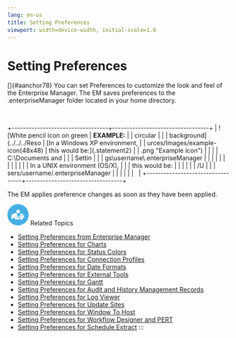 ```yaml
---
lang: en-us
title: Setting Preferences
viewport: width=device-width, initial-scale=1.0
---
```


# Setting Preferences

[]{#aanchor78} You can set Preferences to customize the look and feel of the Enterprise Manager. The EM saves preferences to the
.enterpriseManager folder located in your home directory.

 

+----------------------------------+----------------------------------+
| ![White pencil icon on green     | **EXAMPLE:**                     | | circular                         |                                  |
| background](../../../Reso        | [In a Windows XP environment,    |
| urces/Images/example-icon(48x48) | this would be:]{.statement2}     |
| .png "Example icon") |                                  |
|                                  | C:\\Documents and                |
|                                  | Settin                           |
|                                  | gs\\username\\.enterpriseManager |
|                                  |                                  |
|                                  |                                  |
|                                  |                                  |
|                                  | In a UNIX environment (OS/X),    |
|                                  | this would be:                   |
|                                  |                                  |
|                                  | /U                               |
|                                  | sers/username/.enterpriseManager |
|                                  |                                  |
|                                  |                                  |
+----------------------------------+----------------------------------+

The EM applies preference changes as soon as they have been applied.

![White "person reading" icon on blue circular background](../../../Resources/Images/moreinfo-icon(48x48).png "More Info icon")
Related Topics

-   [Setting Preferences from Enterprise     Manager](Preferences-from-EM.md)
-   [Setting Preferences for Charts](Preferences-for-Charts.md)
-   [Setting Preferences for Status     Colors](Preferences-for-Status-Colors.md)
-   [Setting Preferences for Connection     Profiles](Managing-Connection-Profiles.md)
-   [Setting Preferences for Date     Formats](Preferences-for-Date-Formats.md)
-   [Setting Preferences for External     Tools](Preferences-for-External-Tools.md)
-   [Setting Preferences for Gantt](Preferences-for-Gantt.md)
-   [Setting Preferences for Audit and History Management     Records](Preferences-for-Audit-and-History.md)
-   [Setting Preferences for Log     Viewer](Preferences-for-Log-Viewer.md)
-   [Setting Preferences for Update     Sites](Preferences-for-Update-Sites.md)
-   [Setting Preferences for Window To     Host](Preferences-for-Windows-To-Host.md)
-   [Setting Preferences for Workflow Designer and     PERT](Preferences-for-Workflow-Designer.md)
-   [Setting Preferences for Schedule     Extract](Preferences-for-Schedule-Extract.md)
:::

 

